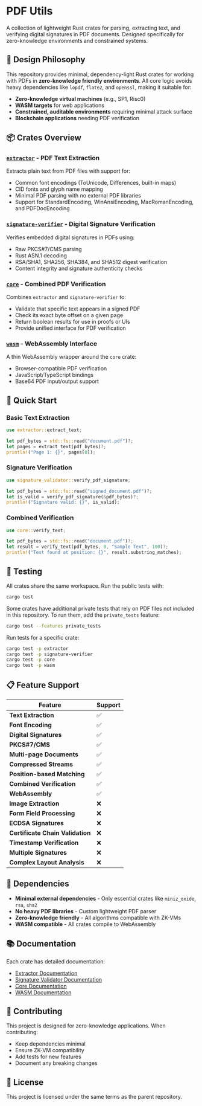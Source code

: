 # PDF Utils

A collection of lightweight Rust crates for parsing, extracting text, and verifying digital signatures in PDF documents. Designed specifically for zero-knowledge environments and constrained systems.

## 🎯 **Design Philosophy**

This repository provides minimal, dependency-light Rust crates for working with PDFs in **zero-knowledge friendly environments**. All core logic avoids heavy dependencies like `lopdf`, `flate2`, and `openssl`, making it suitable for:

- **Zero-knowledge virtual machines** (e.g., SP1, Risc0)
- **WASM targets** for web applications
- **Constrained, auditable environments** requiring minimal attack surface
- **Blockchain applications** needing PDF verification

## 📦 **Crates Overview**

### [`extractor`](./extractor/) - PDF Text Extraction

Extracts plain text from PDF files with support for:

- Common font encodings (ToUnicode, Differences, built-in maps)
- CID fonts and glyph name mapping
- Minimal PDF parsing with no external PDF libraries
- Support for StandardEncoding, WinAnsiEncoding, MacRomanEncoding, and PDFDocEncoding

### [`signature-verifier`](./signature-verifier/) - Digital Signature Verification

Verifies embedded digital signatures in PDFs using:

- Raw PKCS#7/CMS parsing
- Rust ASN.1 decoding
- RSA/SHA1, SHA256, SHA384, and SHA512 digest verification
- Content integrity and signature authenticity checks

### [`core`](./core/) - Combined PDF Verification

Combines `extractor` and `signature-verifier` to:

- Validate that specific text appears in a signed PDF
- Check its exact byte offset on a given page
- Return boolean results for use in proofs or UIs
- Provide unified interface for PDF verification

### [`wasm`](./wasm/) - WebAssembly Interface

A thin WebAssembly wrapper around the `core` crate:

- Browser-compatible PDF verification
- JavaScript/TypeScript bindings
- Base64 PDF input/output support

## 🚀 **Quick Start**

### Basic Text Extraction

```rust
use extractor::extract_text;

let pdf_bytes = std::fs::read("document.pdf")?;
let pages = extract_text(pdf_bytes)?;
println!("Page 1: {}", pages[0]);
```

### Signature Verification

```rust
use signature_validator::verify_pdf_signature;

let pdf_bytes = std::fs::read("signed_document.pdf")?;
let is_valid = verify_pdf_signature(&pdf_bytes)?;
println!("Signature valid: {}", is_valid);
```

### Combined Verification

```rust
use core::verify_text;

let pdf_bytes = std::fs::read("document.pdf")?;
let result = verify_text(pdf_bytes, 0, "Sample Text", 100)?;
println!("Text found at position: {}", result.substring_matches);
```

## 🧪 **Testing**

All crates share the same workspace. Run the public tests with:

```bash
cargo test
```

Some crates have additional private tests that rely on PDF files not included in this repository. To run them, add the `private_tests` feature:

```bash
cargo test --features private_tests
```

Run tests for a specific crate:

```bash
cargo test -p extractor
cargo test -p signature-verifier
cargo test -p core
cargo test -p wasm
```

## 📋 **Feature Support**

| Feature                          | Support |
| -------------------------------- | ------- |
| **Text Extraction**              | ✅      |
| **Font Encoding**                | ✅      |
| **Digital Signatures**           | ✅      |
| **PKCS#7/CMS**                   | ✅      |
| **Multi-page Documents**         | ✅      |
| **Compressed Streams**           | ✅      |
| **Position-based Matching**      | ✅      |
| **Combined Verification**        | ✅      |
| **WebAssembly**                  | ✅      |
| **Image Extraction**             | ❌      |
| **Form Field Processing**        | ❌      |
| **ECDSA Signatures**             | ❌      |
| **Certificate Chain Validation** | ❌      |
| **Timestamp Verification**       | ❌      |
| **Multiple Signatures**          | ❌      |
| **Complex Layout Analysis**      | ❌      |

## 🔧 **Dependencies**

- **Minimal external dependencies** - Only essential crates like `miniz_oxide`, `rsa`, `sha2`
- **No heavy PDF libraries** - Custom lightweight PDF parser
- **Zero-knowledge friendly** - All algorithms compatible with ZK-VMs
- **WASM compatible** - All crates compile to WebAssembly

## 📚 **Documentation**

Each crate has detailed documentation:

- [Extractor Documentation](./extractor/README.md)
- [Signature Validator Documentation](./signature-verifier/README.md)
- [Core Documentation](./core/README.md)
- [WASM Documentation](./wasm/README.md)

## 🤝 **Contributing**

This project is designed for zero-knowledge applications. When contributing:

- Keep dependencies minimal
- Ensure ZK-VM compatibility
- Add tests for new features
- Document any breaking changes

## 📄 **License**

This project is licensed under the same terms as the parent repository.
